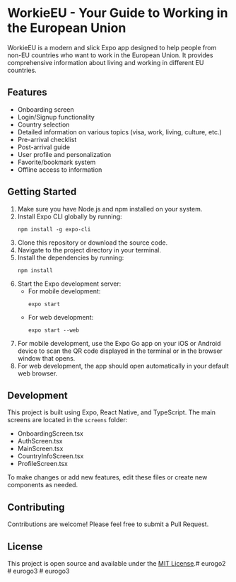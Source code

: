# WorkieEU - Your Guide to Working in the European Union

WorkieEU is a modern and slick Expo app designed to help people from non-EU countries who want to work in the European Union. It provides comprehensive information about living and working in different EU countries.

## Features

- Onboarding screen
- Login/Signup functionality
- Country selection
- Detailed information on various topics (visa, work, living, culture, etc.)
- Pre-arrival checklist
- Post-arrival guide
- User profile and personalization
- Favorite/bookmark system
- Offline access to information

## Getting Started

1. Make sure you have Node.js and npm installed on your system.
2. Install Expo CLI globally by running:
   ```
   npm install -g expo-cli
   ```
3. Clone this repository or download the source code.
4. Navigate to the project directory in your terminal.
5. Install the dependencies by running:
   ```
   npm install
   ```
6. Start the Expo development server:
   - For mobile development:
     ```
     expo start
     ```
   - For web development:
     ```
     expo start --web
     ```
7. For mobile development, use the Expo Go app on your iOS or Android device to scan the QR code displayed in the terminal or in the browser window that opens.
8. For web development, the app should open automatically in your default web browser.

## Development

This project is built using Expo, React Native, and TypeScript. The main screens are located in the `screens` folder:

- OnboardingScreen.tsx
- AuthScreen.tsx
- MainScreen.tsx
- CountryInfoScreen.tsx
- ProfileScreen.tsx

To make changes or add new features, edit these files or create new components as needed.

## Contributing

Contributions are welcome! Please feel free to submit a Pull Request.

## License

This project is open source and available under the [MIT License](LICENSE).#   e u r o g o 2  
 #   e u r o g o 3  
 #   e u r o g o 3  
 